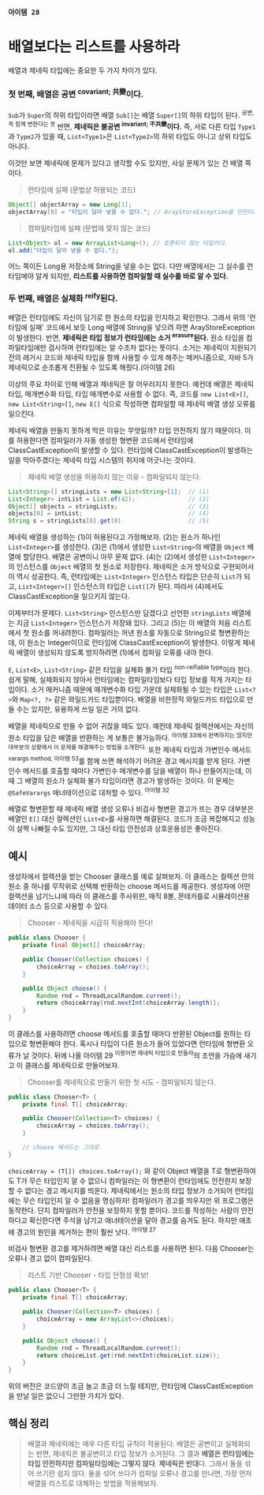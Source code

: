### `아이템 28`

# 배열보다는 리스트를 사용하라

배열과 제네릭 타입에는 중요한 두 가지 차이가 있다.

### 첫 번째, 배열은 공변 <sup>covariant; 共變</sup>이다.

`Sub`가 `Super`의 하위 타입이라면 배열 `Sub[]`는 배열 `Super[]`의 하위 타입이 된다. <sup>공변, 즉 함께 변한다는 뜻</sup> 반면, **제네릭은 불공변 <sup>invariant; 不共變</sup>이다.** 즉, 서로 다른 타입 `Type1`과 `Type2`가 있을 때, `List<Type1>`은 `List<Type2>`의 하위 타입도 아니고 상위 타입도 아니다.

이것만 보면 제네릭에 문제가 있다고 생각할 수도 있지만, 사실 문제가 있는 건 배열 쪽이다.

> 런타임에 실패 (문법상 허용되는 코드)

```java
Object[] objectArray = new Long[1];
objectArray[0] = "타입이 달라 넣을 수 없다."; // ArayStoreException을 던진다.
```

> 컴파일타임에 실패 (문법에 맞지 않는 코드)

```java
List<Object> ol = new ArrayList<Long>(); // 호환되지 않는 타입이다.
ol.add("타입이 달라 넣을 수 없다.");
```

어느 쪽이든 Long용 저장소에 String을 넣을 수는 없다. 다만 배열에서는 그 실수를 런타임에야 알게 되지만, **리스트를 사용하면 컴파일할 때 실수를 바로 알 수 있다.**

### 두 번째, 배열은 실체화 <sup>reify</sup>된다.

배열은 런타임에도 자신이 담기로 한 원소의 타입을 인지하고 확인한다. 그래서 위의 '런타임에 실패' 코드에서 보듯 Long 배열에 String을 넣으려 하면 ArayStoreException이 발생한다. 반면, **제네릭은 타입 정보가 런타임에는 소거 <sup>erasure</sup>된다.** 원소 타입을 컴파일타임에만 검사하며 런타임에는 알 수조차 없다는 뜻이다. 소거는 제네릭이 지원되기 전의 레거시 코드와 제네릭 타입을 함께 사용할 수 있게 해주는 메커니즘으로, 자바 5가 제네릭으로 순조롭게 전환될 수 있도록 해줬다.(아이템 26)

이상의 주요 차이로 인해 배열과 제네릭은 잘 어우러지지 못한다. 예컨데 배열은 제네릭 타입, 매개변수화 타입, 타입 매개변수로 사용할 수 없다. 즉, 코드를 `new List<E>[]`, `new List<String>[]`, `new E[]` 식으로 작성하면 컴파일할 때 제네릭 배열 생성 오류를 일으킨다.

제네릭 배열을 만들지 못하게 막은 이유는 무엇일까? 타입 안전하지 않기 때문이다. 이를 허용한다면 컴파일러가 자동 생성한 형변환 코드에서 런타임에 ClassCastException이 발생할 수 있다. 런타임에 ClassCastException이 발생하는 일을 막아주겠다는 제네릭 타입 시스템의 취지에 어긋나는 것이다.

> 제네릭 배열 생성을 허용하지 않는 이유 - 컴파일되지 않는다.

```java
List<String>[] stringLists = new List<String>[1];  // (1)
List<Integer> intList = List.of(42);               // (2)
Object[] objects = stringLists;                    // (3)
objects[0] = intList;                              // (4)
String s = stringLists[0].get(0)                   // (5)
```

제네릭 배열을 생성하는 (1)이 허용된다고 가정해보자. (2)는 원소가 하나인 `List<Integer>`를 생성한다. (3)은 (1)에서 생성한 `List<String>`의 배열을 `Object` 배열에 할당한다. 배열은 공변이니 아무 문제 없다. (4)는 (2)에서 생성한 `List<Integer>`의 인스턴스를 `Object` 배열의 첫 원소로 저장한다. 제네릭은 소거 방식으로 구현되어서 이 역시 성공한다. 즉, 런타임에는 `List<Integer>` 인스턴스 타입은 단순히 `List`가 되고, `List<Integer>[]` 인스턴스의 타입은 `List[]`가 된다. 따라서 (4)에서도 ClassCastException을 일으키지 않는다.

이제부터가 문제다. `List<String>` 인스턴스만 담겠다고 선언한 `stringLists` 배열에는 지금 `List<Integer>` 인스턴스가 저장돼 있다. 그리고 (5)는 이 배열의 처음 리스트에서 첫 원소를 꺼내려한다. 컴파일러는 꺼낸 원소를 자동으로 String으로 형변환하는데, 이 원소는 Integer이므로 런타임에 ClassCastException이 발생한다. 이렇게 제네릭 배열이 생성되지 않도록 방지하려면 (1)에서 컴파일 오류를 내야 한다.

`E`, `List<E>`, `List<String>` 같은 타임을 실체화 불가 타입 <sup>non-reifiable type</sup>이라 한다. 쉽게 말해, 실체화되지 않아서 런타임에는 컴파일타임보다 타입 정보를 적게 가지는 타입이다. 소거 매커니즘 때문에 매개변수화 타입 가운데 실체화될 수 있는 타입은 `List<?>`와 `Map<?, ?>` 같은 와일드카드 타입뿐이다. 배열을 비한정적 와일드카드 타입으로 만들 수는 있지만, 유용하게 쓰일 일은 거의 없다.

배열을 제네릭으로 만들 수 없어 귀찮을 때도 있다. 예컨데 제네릭 컬렉션에서는 자신의 원소 타입을 담은 배열을 반환하는 게 보통은 불가능하다. <sup>아이템 33에서 완벽하지는 않지만 대부분의 상황에서 이 문제를 해결해주는 방법을 소개한다.</sup> 또한 제네릭 타입과 가변인수 메서드 <sup>varargs method, 아이템 53</sup>를 함께 쓰면 해석하기 어려운 경고 메시지를 받게 된다. 가변인수 메서드를 호출할 때마다 가변인수 매개변수를 담을 배열이 하나 만들어지는데, 이 때 그 배열의 원소가 실체화 불가 타입이라면 경고가 발생하는 것이다. 이 문제는 `@SafeVarargs` 애너테이션으로 대처할 수 있다. <sup>아이템 32</sup>

배열로 형변환할 때 제네릭 배열 생성 오류나 비검사 형변환 경고가 뜨는 경우 대부분은 배열인 `E[]` 대신 컬렉션인 `List<E>`를 사용하면 해결된다. 코드가 조금 복잡해지고 성능이 살짝 나빠질 수도 있지만, 그 대신 타입 안전성과 상호운용성은 좋아진다.

## 예시

생성자에서 컬렉션을 받는 Chooser 클래스를 예로 살펴보자. 이 클래스는 컬렉션 안의 원소 중 하나를 무작위로 선택해 반환하는 choose 메서드를 제공한다. 생성자에 어떤 컬렉션을 넘기느냐에 따라 이 클래스를 주사위판, 매직 8볼, 몬테카를로 시뮬레이션용 데이터 소스 등으로 사용할 수 있다.

> Chooser - 제네릭을 시급히 적용해야 한다!

```java
public class Chooser {
    private final Object[] choiceArray;

    public Chooser(Collection choices) {
        choiceArray = choises.toArray();
    }

    public Object choose() {
        Random rnd = ThreadLocalRandom.current();
        return choiceArray[rnd.nextInt(choiceArray.length)];
    }
}
```

이 클래스를 사용하려면 choose 메서드를 호출할 때마다 반환된 Object를 원하는 타입으로 형변환해야 한다. 혹시나 타입이 다른 원소가 들어 있었다면 런타임에 형변환 오류가 날 것이다. 뒤에 나올 아이템 29 <sup>이왕이면 제네릭 타입으로 만들라</sup>의 조언을 가슴에 새기고 이 클래스를 제네릭으로 만들어보자.

> Chooser를 제네릭으로 만들기 위한 첫 시도 - 컴파일되지 않는다.

```java
public class Chooser<T> {
    private final T[] choiceArray;

    public Chooser(Collection<T> choices) {
        choiceArray = choices.toArray();
    }

    // choose 메서드는 그대로
}
```

`choiceArray = (T[]) choices.toArray();` 와 같이 Object 배열을 T로 형변환하여도 T가 무슨 타입인지 알 수 없으니 컴파일러는 이 형변환이 런타임에도 안전한지 보장할 수 없다는 경고 메시지를 띄운다. 제네릭에서는 원소의 타입 정보가 소거되어 런타임에는 무슨 타입인지 알 수 없음을 명심하자! 컴파일러가 경고를 띄우지만 위 프로그램은 동작한다. 단지 컴파일러가 안전을 보장하지 못할 뿐이다. 코드를 작성하는 사람이 안전하다고 확신한다면 주석을 남기고 애너테이션을 달아 경고를 숨겨도 된다. 하지만 애초에 경고의 원인을 제거하는 편이 훨씬 낫다. <sup>아이템 27</sup>

비검사 형변환 경고를 제거하려면 배열 대신 리스트를 사용하면 된다. 다음 Chooser는 오류나 경고 없이 컴파일된다.

> 리스트 기반 Chooser - 타입 안정성 확보!

```java
public class Chooser<T> {
    private final T[] choiceArray;

    public Chooser(Collection<T> choices) {
        choiceArray = new ArrayList<>(choices);
    }

    public Object choose() {
        Random rnd = ThreadLocalRandom.current();
        return choiceList.get(rnd.nextInt(choiceList.size));
    }
}
```

위의 버전은 코드양이 조금 늘고 조금 더 느릴 테지만, 런타임에 ClassCastException을 만날 일은 없으니 그만한 가치가 있다.

## 핵심 정리

> 배열과 제네릭에는 매우 다른 타입 규칙이 적용된다. 배열은 공변이고 실체화되는 반면, 제네릭은 불공변이고 타입 정보가 소거된다. 그 결과 **배열은 런타임에는 타입 안전하지만 컴파일타임에는 그렇지 않다**. **제네릭은 반대**다. 그래서 둘을 섞어 쓰기란 쉽지 않다. 둘을 섞어 쓰다가 컴파일 오류나 경고를 만나면, 가장 먼저 배열을 리스트로 대체하는 방법을 적용해보자.